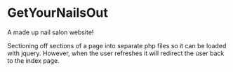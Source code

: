 # GetYourNailsOut
A made up nail salon website!

Sectioning off sections of a page into separate php files so it can be loaded with jquery. However, when the user refreshes it 
will redirect the user back to the index page. 
